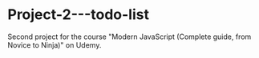 # Project-2---todo-list

Second project for the course "Modern JavaScript (Complete guide, from Novice to Ninja)" on Udemy.
